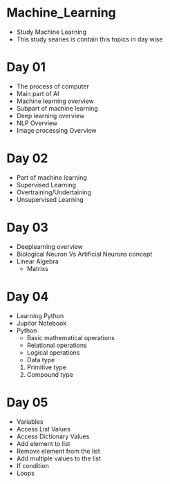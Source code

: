 # Machine_Learning
- Study Machine Learning 
- This study searies is contain this topics in day wise
# Day 01
- The process of computer
- Main part of AI
- Machine learning overview
- Subpart of machine learning
- Deep learning overview
- NLP Overview
- Image processing Overview

# Day 02
- Part of machine learning
- Supervised Learning
- Overtraining/Undertaining
- Unsupervised Learning

# Day 03
- Deeplearning overview
- Biological Neuron Vs Artificial Neurons concept
- Linear Algebra
    - Matrixs

# Day 04 
- Learning Python
- Jupitor Notebook
- Python
    - Basic mathematical operations
    - Relational operations
    - Logical operations
    - Data type
    1. Primitive type
    2. Compound type

# Day 05

- Variables
- Access List Values
- Access Dictionary Values
- Add element to list
- Remove element from the list
- Add multiple values to the list
- If condition
- Loops
